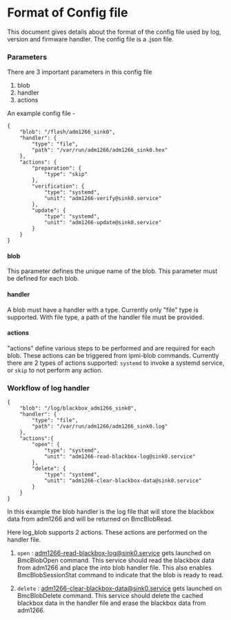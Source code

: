 # Format of Config file

This document gives details about the format of the config file used by log,
version and firmware handler. The config file is a .json file.

### Parameters

There are 3 important parameters in this config file

1. blob
2. handler
3. actions

An example config file -

```
{
    "blob": "/flash/adm1266_sink0",
    "handler": {
        "type": "file",
        "path": "/var/run/adm1266/adm1266_sink0.hex"
    },
    "actions": {
        "preparation": {
            "type": "skip"
        },
        "verification": {
            "type": "systemd",
            "unit": "adm1266-verify@sink0.service"
        },
        "update": {
            "type": "systemd",
            "unit": "adm1266-update@sink0.service"
        }
    }
}
```

#### blob

This parameter defines the unique name of the blob. This parameter must be
defined for each blob.

#### handler

A blob must have a handler with a type. Currently only "file" type is supported.
With file type, a path of the handler file must be provided.

#### actions

"actions" define various steps to be performed and are required for each blob.
These actions can be triggered from ipmi-blob commands. Currently there are 2
types of actions supported: `systemd` to invoke a systemd service, or `skip` to
not perform any action.

### Workflow of log handler

```
{
    "blob": "/log/blackbox_adm1266_sink0",
    "handler": {
        "type": "file",
        "path": "/var/run/adm1266/adm1266_sink0.log"
    },
    "actions":{
        "open": {
            "type": "systemd",
            "unit": "adm1266-read-blackbox-log@sink0.service"
        },
        "delete": {
            "type": "systemd",
            "unit": "adm1266-clear-blackbox-data@sink0.service"
        }
    }
}
```

In this example the blob handler is the log file that will store the blackbox
data from adm1266 and will be returned on BmcBlobRead.

Here log_blob supports 2 actions. These actions are performed on the handler
file.

1. `open` : adm1266-read-blackbox-log@sink0.service gets launched on BmcBlobOpen
   command. This service should read the blackbox data from adm1266 and place
   the into blob handler file. This also enables BmcBlobSessionStat command to
   indicate that the blob is ready to read.

2. `delete` : adm1266-clear-blackbox-data@sink0.service gets launched on
   BmcBlobDelete command. This service should delete the cached blackbox data in
   the handler file and erase the blackbox data from adm1266.
